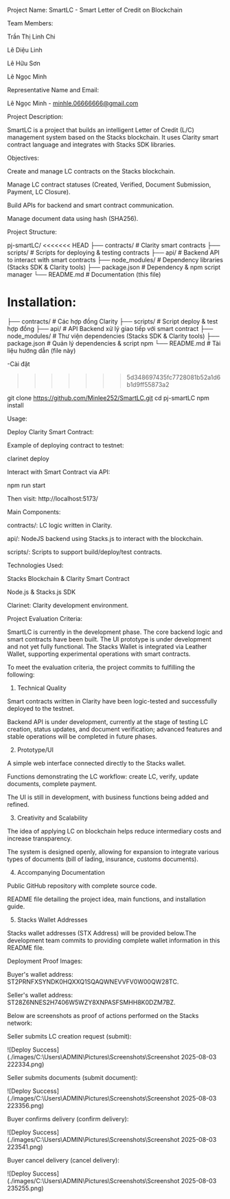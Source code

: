Project Name: SmartLC - Smart Letter of Credit on Blockchain

Team Members:

Trần Thị Linh Chi

Lê Diệu Linh

Lê Hữu Sơn

Lê Ngọc Minh

Representative Name and Email:

Lê Ngọc Minh - minhle.06666666@gmail.com

Project Description:

SmartLC is a project that builds an intelligent Letter of Credit (L/C) management system based on the Stacks blockchain. It uses Clarity smart contract language and integrates with Stacks SDK libraries.

Objectives:

Create and manage LC contracts on the Stacks blockchain.

Manage LC contract statuses (Created, Verified, Document Submission, Payment, LC Closure).

Build APIs for backend and smart contract communication.

Manage document data using hash (SHA256).

Project Structure:

pj-smartLC/
<<<<<<< HEAD
├── contracts/              # Clarity smart contracts
├── scripts/                # Scripts for deploying & testing contracts
├── api/                    # Backend API to interact with smart contracts
├── node_modules/           # Dependency libraries (Stacks SDK & Clarity tools)
├── package.json            # Dependency & npm script manager
└── README.md               # Documentation (this file)

Installation:
=======
├── contracts/              # Các hợp đồng Clarity
├── scripts/                # Script deploy & test hợp đồng
├── api/                    # API Backend xử lý giao tiếp với smart contract
├── node_modules/           # Thư viện dependencies (Stacks SDK & Clarity tools)
├── package.json            # Quản lý dependencies & script npm
└── README.md               # Tài liệu hướng dẫn (file này)

-Cài đặt
>>>>>>> 5d348697435fc7728081b52a1d6b1d9ff55873a2

git clone https://github.com/Minlee252/SmartLC.git
cd pj-smartLC
npm install

Usage:

Deploy Clarity Smart Contract:

Example of deploying contract to testnet:

clarinet deploy

Interact with Smart Contract via API:

npm run start

Then visit: http://localhost:5173/

Main Components:

contracts/: LC logic written in Clarity.

api/: NodeJS backend using Stacks.js to interact with the blockchain.

scripts/: Scripts to support build/deploy/test contracts.

Technologies Used:

Stacks Blockchain & Clarity Smart Contract

Node.js & Stacks.js SDK

Clarinet: Clarity development environment.

Project Evaluation Criteria:

SmartLC is currently in the development phase. The core backend logic and smart contracts have been built. The UI prototype is under development and not yet fully functional. The Stacks Wallet is integrated via Leather Wallet, supporting experimental operations with smart contracts.

To meet the evaluation criteria, the project commits to fulfilling the following:

1. Technical Quality

Smart contracts written in Clarity have been logic-tested and successfully deployed to the testnet.

Backend API is under development, currently at the stage of testing LC creation, status updates, and document verification; advanced features and stable operations will be completed in future phases.

2. Prototype/UI

A simple web interface connected directly to the Stacks wallet.

Functions demonstrating the LC workflow: create LC, verify, update documents, complete payment.

The UI is still in development, with business functions being added and refined.

3. Creativity and Scalability

The idea of applying LC on blockchain helps reduce intermediary costs and increase transparency.

The system is designed openly, allowing for expansion to integrate various types of documents (bill of lading, insurance, customs documents).

4. Accompanying Documentation

Public GitHub repository with complete source code.

README file detailing the project idea, main functions, and installation guide.

5. Stacks Wallet Addresses

Stacks wallet addresses (STX Address) will be provided below.The development team commits to providing complete wallet information in this README file.

Deployment Proof Images:

Buyer's wallet address: ST2PRNFXSYNDK0HQXXQ1SQAQWNEVVFV0W00QW28TC.

Seller's wallet address: ST28Z6NNES2H7406W5WZY8XNPASFSMHH8K0DZM7BZ.

Below are screenshots as proof of actions performed on the Stacks network:

Seller submits LC creation request (submit):

![Deploy Success](./images/C:\Users\ADMIN\Pictures\Screenshots\Screenshot 2025-08-03 222334.png)

Seller submits documents (submit document):

![Deploy Success](./images/C:\Users\ADMIN\Pictures\Screenshots\Screenshot 2025-08-03 223356.png)

Buyer confirms delivery (confirm delivery):

![Deploy Success](./images/C:\Users\ADMIN\Pictures\Screenshots\Screenshot 2025-08-03 223541.png)

Buyer cancel delivery (cancel delivery):

![Deploy Success](./images/C:\Users\ADMIN\Pictures\Screenshots\Screenshot 2025-08-03 235255.png)

